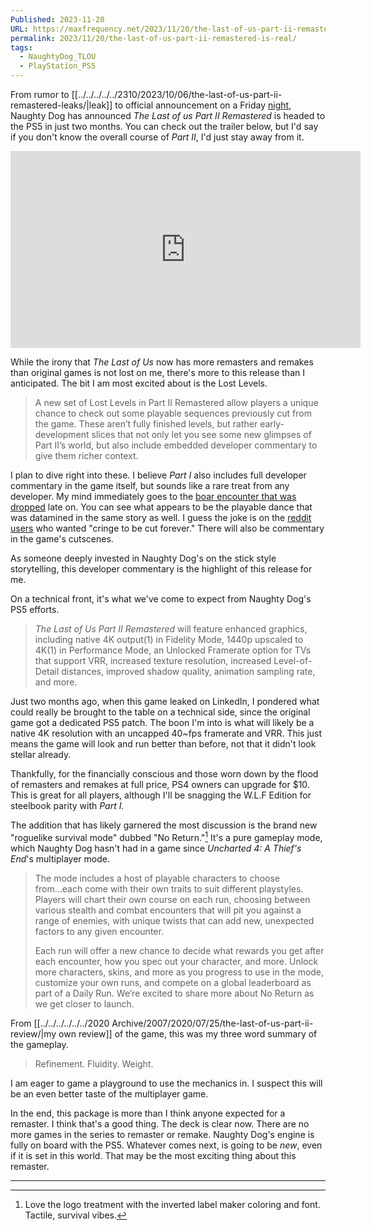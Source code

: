 ```yaml
---
Published: 2023-11-20
URL: https://maxfrequency.net/2023/11/20/the-last-of-us-part-ii-remastered-is-real/
permalink: 2023/11/20/the-last-of-us-part-ii-remastered-is-real/
tags:
  - NaughtyDog_TLOU
  - PlayStation_PS5
---
```

From rumor to [[../../../../../2310/2023/10/06/the-last-of-us-part-ii-remastered-leaks/|leak]] to official announcement on a Friday [night](https://twitter.com/Naughty_Dog/status/1725669795889344833), Naughty Dog has announced *The Last of us Part II Remastered* is headed to the PS5 in just two months. You can check out the trailer below, but I'd say if you don't know the overall course of *Part II*, I'd just stay away from it.

<div class=iframe-container>
<iframe width="560" height="315" src="https://www.youtube-nocookie.com/embed/Ye3st9z6jQY?si=7tz4JhT-1kWSgNDS" title="YouTube video player" frameborder="0" allow="accelerometer; autoplay; clipboard-write; encrypted-media; gyroscope; picture-in-picture; web-share" allowfullscreen></iframe>
</div>

While the irony that *The Last of Us* now has more remasters and remakes than original games is not lost on me, there's more to this release than I anticipated. The bit I am most excited about is the Lost Levels.

> A new set of Lost Levels in Part II Remastered allow players a unique chance to check out some playable sequences previously cut from the game. These aren’t fully finished levels, but rather early-development slices that not only let you see some new glimpses of Part II’s world, but also include embedded developer commentary to give them richer context. 

I plan to dive right into these. I believe *Part I* also includes full developer commentary in the game itself, but sounds like a rare treat from any developer. My mind immediately goes to the [boar encounter that was dropped](https://www.gamesradar.com/the-last-of-us-2-datamine-reveals-cut-content-including-a-boar-hunting-scene-and-playable-dance-sequence/) late on. You can see what appears to be the playable dance that was datamined in the same story as well. I guess the joke is on the [reddit users](https://www.reddit.com/r/TheLastOfUs2/comments/uit0dn/comment/i7es15x/?context=3) who wanted "cringe to be cut forever." There will also be commentary in the game's cutscenes.

As someone deeply invested in Naughty Dog's on the stick style storytelling, this developer commentary is the highlight of this release for me.

On a technical front, it's what we've come to expect from Naughty Dog's PS5 efforts.

> *The Last of Us Part II Remastered* will feature enhanced graphics, including native 4K output(1) in Fidelity Mode, 1440p upscaled to 4K(1) in Performance Mode, an Unlocked Framerate option for TVs that support VRR, increased texture resolution, increased Level-of-Detail distances, improved shadow quality, animation sampling rate, and more.

Just two months ago, when this game leaked on LinkedIn, I pondered what could really be brought to the table on a technical side, since the original game got a dedicated PS5 patch. The boon I'm into is what will likely be a native 4K resolution with an uncapped 40~fps framerate and VRR. This just means the game will look and run better than before, not that it didn't look stellar already. 

Thankfully, for the financially conscious and those worn down by the flood of remasters and remakes at full price, PS4 owners can upgrade for $10. This is great for all players, although I'll be snagging the W.L.F Edition for steelbook parity with *Part I.*

The addition that has likely garnered the most discussion is the brand new "roguelike survival mode" dubbed "No Return."[^1] It's a pure gameplay mode, which Naughty Dog hasn't had in a game since *Uncharted 4: A Thief's End*'s multiplayer mode. 

>The mode includes a host of playable characters to choose from...each come with their own traits to suit different playstyles. Players will chart their own course on each run, choosing between various stealth and combat encounters that will pit you against a range of enemies, with unique twists that can add new, unexpected factors to any given encounter.
>
>Each run will offer a new chance to decide what rewards you get after each encounter, how you spec out your character, and more. Unlock more characters, skins, and more as you progress to use in the mode, customize your own runs, and compete on a global leaderboard as part of a Daily Run. We’re excited to share more about No Return as we get closer to launch.

From [[../../../../../../2020 Archive/2007/2020/07/25/the-last-of-us-part-ii-review/|my own review]] of the game, this was my three word summary of the gameplay.

> Refinement. Fluidity. Weight.

I am eager to game a playground to use the mechanics in. I suspect this will be an even better taste of the multiplayer game. 

In the end, this package is more than I think anyone expected for a remaster. I think that's a good thing. The deck is clear now. There are no more games in the series to remaster or remake. Naughty Dog's engine is fully on board with the PS5. Whatever comes next, is going to be *new*, even if it is set in this world. That may be the most exciting thing about this remaster.

---
[^1]: Love the logo treatment with the inverted label maker coloring and font. Tactile, survival vibes. 